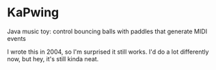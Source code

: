 # KaPwing
Java music toy: control bouncing balls with paddles that generate MIDI events

I wrote this in 2004, so I'm surprised it still works.
I'd do a lot differently now, but hey, it's still kinda neat.
